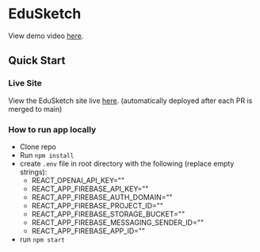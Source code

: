 # EduSketch

View demo video [here](https://drive.google.com/file/d/1tXJsYtMeqqnSWwWHZDphrpE2EyAlwdsZ/view?usp=sharing).

## Quick Start
### Live Site
View the EduSketch site live [here](https://edusketch-bebb4.web.app/).
(automatically deployed after each PR is merged to main)

### How to run app locally
- Clone repo
- Run `npm install` 
- create `.env` file in root directory with the following (replace empty strings):
  - REACT_OPENAI_API_KEY=""
  - REACT_APP_FIREBASE_API_KEY=""
  - REACT_APP_FIREBASE_AUTH_DOMAIN=""
  - REACT_APP_FIREBASE_PROJECT_ID=""
  - REACT_APP_FIREBASE_STORAGE_BUCKET=""
  - REACT_APP_FIREBASE_MESSAGING_SENDER_ID=""
  - REACT_APP_FIREBASE_APP_ID=""
- run `npm start`


